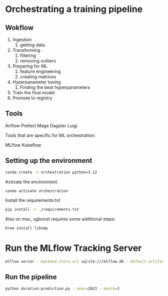 # Orchestrating a training pipeline

## Wokflow

1. Ingestion
   1. getting data
2. Transforming
   1. filtering
   2. removing outliers
3. Preparing for ML
   1. feature engineering
   2. creating matrices
4. Hyperparameter tuning
   1. Finding the best hyperparameters
5. Train the final model
6. Promote to registry

## Tools

Airflow
Prefect
Mage
Dagster
Luigi

Tools that are specific for ML orchestration:

MLflow
Kubeflow

## Setting up the environment

```bash
conda create -n orchestration python=3.12
```

Activate the environment:

```bash
conda activate orchestration
```


Install the requirements.txt

```bash
pip install -r ./requirements.txt
```

Also on mac, xgboost requires some additional steps:

```bash
brew install libomp
```

# Run the MLflow Tracking Server

```bash
mlflow server --backend-store-uri sqlite:///mlflow.db --default-artifact-root ./artifacts
```

## Run the pipeline

```bash
python duration-prediction.py --year=2023 --month=3
```
